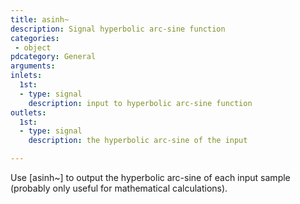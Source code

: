 ```yaml
---
title: asinh~
description: Signal hyperbolic arc-sine function
categories:
 - object
pdcategory: General
arguments:
inlets:
  1st:
  - type: signal
    description: input to hyperbolic arc-sine function
outlets:
  1st:
  - type: signal
    description: the hyperbolic arc-sine of the input

---
```


Use [asinh~] to output the hyperbolic arc-sine of each input sample (probably only useful for mathematical calculations).

